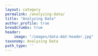 ```yaml
---
layout: category
permalink: /analyzing-data/
title: "Analyzing Data"
author_profile: true
breadcrumbs: true
header:
    image: "/images/data-A&V-header.jpg"
taxonomy: Analyzing Data
path_type: ''
---
```


